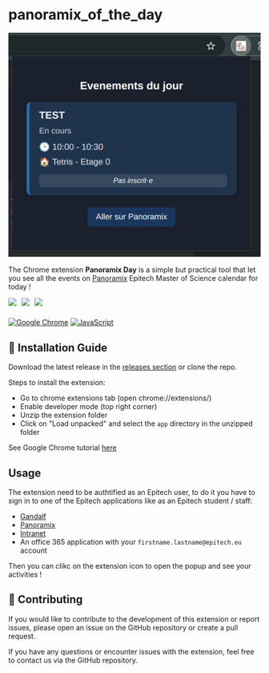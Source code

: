 # panoramix_of_the_day

![Application preview](./doc/app_preview.png)

The Chrome extension **Panoramix Day** is a simple but practical tool that let you see all the events on [Panoramix](hhtps://panoramix.epitest.eu) Epitech Master of Science calendar for today !

<div style="display: flex; gap: 10px">
  <img src="https://img.shields.io/github/downloads/AntoineKoiko/Panoramix_day/total?style=for-the-badge" height="26px" />
  <img src="https://img.shields.io/github/v/release/AntoineKoiko/Panoramix_day?style=for-the-badge" height="26px" />
  <img src="https://img.shields.io/github/stars/AntoineKoiko/Panoramix_day?style=for-the-badge" height="26px" />
</div>

[![Google Chrome](https://img.shields.io/badge/Google%20Chrome-4285F4?logo=GoogleChrome&logoColor=white)](#)
[![JavaScript](https://img.shields.io/badge/JavaScript-F7DF1E?logo=javascript&logoColor=000)](#)

## 💾 Installation Guide

Download the latest release in the [releases section](https://github.com/AntoineKoiko/Panoramix_day/releases) or clone the repo.

Steps to install the extension:
- Go to chrome extensions tab (open chrome://extensions/)
- Enable developer mode (top right corner)
- Unzip the extension folder
- Click on "Load unpacked" and select the `app` directory in the unzipped folder

See Google Chrome tutorial [here](https://developer.chrome.com/docs/extensions/get-started/tutorial/hello-world#load-unpacked)

## Usage

The extension need to be authtified as an Epitech user, to do it you have to sign in to one of the Epitech applications like as an Epitech student / staff:
- [Gandalf](https://gandalf.epitech.eu/login/index.php)
- [Panoramix](https://panoramix.epitest.eu)
- [Intranet](https://intra.epitech.eu/)
- An office 365 application with your `firstname.lastname@epitech.eu` account

Then you can clikc on the extension icon to open the popup and see your activities !

## 📝 Contributing

If you would like to contribute to the development of this extension or report issues, please open an issue on the GitHub repository or create a pull request.

If you have any questions or encounter issues with the extension, feel free to contact us via the GitHub repository.
